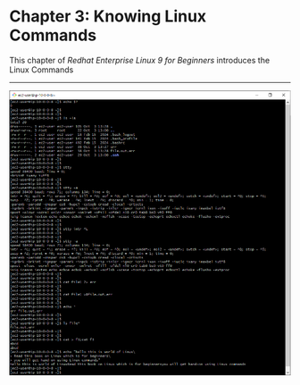 # Chapter 3: Knowing Linux Commands

This chapter of *Redhat Enterprise Linux 9 for Beginners* introduces the Linux Commands

---

<div align="center">
  <img src="/screenshot/3.1.PNG" width=""/>
</div>


